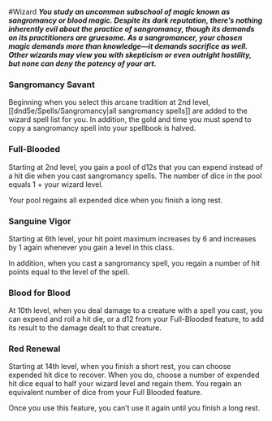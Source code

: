 #Wizard
***You study an uncommon subschool of magic known as sangromancy or blood magic. Despite its dark reputation, there’s nothing inherently evil about the practice of sangromancy, though its demands on its practitioners are gruesome. As a sangromancer, your chosen magic demands more than knowledge—it demands sacrifice as well. Other wizards may view you with skepticism or even outright hostility, but none can deny the potency of your art.***

### Sangromancy Savant
Beginning when you select this arcane tradition at 2nd level, [[dnd5e/Spells/Sangromancy\|all sangromancy spells]] are added to the wizard spell list for you. In addition, the gold and time you must spend to copy a sangromancy spell into your spellbook is halved.

### Full-Blooded
Starting at 2nd level, you gain a pool of d12s that you can expend instead of a hit die when you cast sangromancy spells. The number of dice in the pool equals 1 + your wizard level.

Your pool regains all expended dice when you finish a long rest.

### Sanguine Vigor
Starting at 6th level, your hit point maximum increases by 6 and increases by 1 again whenever you gain a level in this class.

In addition, when you cast a sangromancy spell, you regain a number of hit points equal to the level of the spell.

### Blood for Blood
At 10th level, when you deal damage to a creature with a spell you cast, you can expend and roll a hit die, or a d12 from your Full-Blooded feature, to add its result to the damage dealt to that creature.

### Red Renewal
Starting at 14th level, when you finish a short rest, you can choose expended hit dice to recover. When you do, choose a number of expended hit dice equal to half your wizard level and regain them. You regain an equivalent number of dice from your Full Blooded feature.

Once you use this feature, you can’t use it again until you finish a long rest.